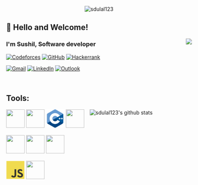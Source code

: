 <!-- Visit counter -->
<p title="visitCounter" align="center"> 
  <img alt="sdulal123" src="https://komarev.com/ghpvc/?username=sdulal123&color=brightgreen&style=plastic&label=PAGE+RELOADED"/>
</p>

<!-- Title -->
## 🤗 Hello and Welcome! 
<img align="right" src="https://github.com/sdulal123/sdulal123/assets/86375908/a4bfd187-404b-4088-9517-30a5363037dc"/>
<h3 align="left">I'm Sushil, Software developer</h3>

<!-- Website to generate badges: https://shields.io/ -->
[![Codeforces](https://img.shields.io/badge/Codeforces-445f9d?style=for-the-badge&logo=Codeforces&logoColor=white)](https://codeforces.com/sdulal123)
[![GitHub](https://img.shields.io/badge/github-%23121011.svg?style=for-the-badge&logo=github&logoColor=white)](https://github.com/sdulal123)
[![Hackerrank](https://img.shields.io/badge/-Hackerrank-2EC866?style=for-the-badge&logo=HackerRank&logoColor=white)](https://hackerrank.com/sdulal123)

[![Gmail](https://img.shields.io/badge/Gmail-D14836?style=for-the-badge&logo=gmail&logoColor=white)](mailto:sushildulal123@gmail.com)
[![LinkedIn](https://img.shields.io/badge/linkedin-%230077B5.svg?style=for-the-badge&logo=linkedin&logoColor=white)](https://www.linkedin.com/in/sushildulal123/)
[![Outlook](https://img.shields.io/badge/Microsoft_Outlook-0078D4?style=for-the-badge&logo=microsoft-outlook&logoColor=white)](mailto:sushildulal123@outlook.com)
<!-- [![Instagram](https://img.shields.io/badge/-Instagram-c13584?style=flat&labelColor=c13584&logo=instagram&logoColor=white)](https://www.instagram.com/sdstudio420/) -->
</p>
    
&nbsp;

## Tools:
<p>
  <a href="https://github.com/sdulal123/">
    <img width="55%" align="right" alt="sdulal123's github stats" src="https://github-readme-stats.vercel.app/api?username=sdulal123&show_icons=true&hide_border=true" />
  </a>

  <!-- Sites to get logos: https://www.vectorlogo.zone or https://simpleicons.org/ -->
  <code><img width="50" height="50" hover="assembly" src="https://github.com/sudulal123/sudulal123/assets/86375908/6ed576ac-2de7-4dec-81d8-710df51e2f88"></code>
  <code><img width="50" height="50" src="https://www.vectorlogo.zone/logos/open-std_c/open-std_c-icon~alt.svg"/></code>
  <code><img width="50" height="50" src="https://raw.githubusercontent.com/devicons/devicon/master/icons/cplusplus/cplusplus-original.svg"></code>
  <code><img width="50" height="50" src="https://www.vectorlogo.zone/logos/java/java-icon.svg"></code>
  <br/>
  <br/>
  <code><img width="50" height="50" src="https://www.vectorlogo.zone/logos/python/python-icon.svg"></code>
  <code><img width="50" height="50" src="https://www.vectorlogo.zone/logos/pytorch/pytorch-icon.svg"></code>
  <code><img width="50" height="50" src="https://www.vectorlogo.zone/logos/tensorflow/tensorflow-icon.svg"></code>
  <br />
  <br />
  <code><img width="50" height="50" src="https://raw.githubusercontent.com/devicons/devicon/master/icons/javascript/javascript-original.svg"></code>
  <code><img width="50" height="50" src="https://www.vectorlogo.zone/logos/typescriptlang/typescriptlang-icon.svg"></code>
  <br />
</p>
<!-- This readme was created by Sushil Dulal - https://github.com/sudulal123 -->
